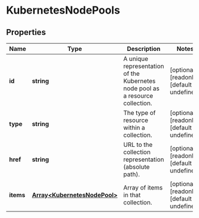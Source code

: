 # KubernetesNodePools

## Properties
| Name | Type | Description | Notes |
| ------------ | ------------- | ------------- | ------------- |
| **id** | **string** | A unique representation of the Kubernetes node pool as a resource collection. | [optional] [readonly] [default to undefined] |
| **type** | **string** | The type of resource within a collection. | [optional] [readonly] [default to undefined] |
| **href** | **string** | URL to the collection representation (absolute path). | [optional] [readonly] [default to undefined] |
| **items** | [**Array&lt;KubernetesNodePool&gt;**](KubernetesNodePool.md) | Array of items in that collection. | [optional] [readonly] [default to undefined] |


